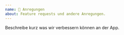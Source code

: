 ```yaml
---
name: 🚀 Anregungen
about: Feature requests und andere Anregungen.
---
```


Beschreibe kurz was wir verbessern können an der App.
